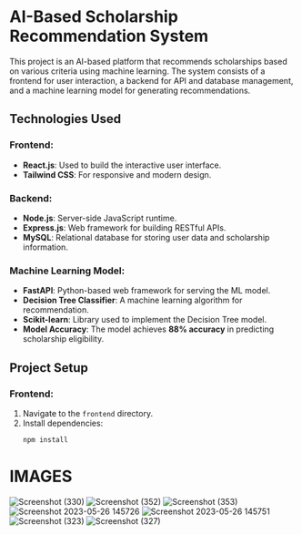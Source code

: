 # AI-Based Scholarship Recommendation System

This project is an AI-based platform that recommends scholarships based on various criteria using machine learning. The system consists of a frontend for user interaction, a backend for API and database management, and a machine learning model for generating recommendations.

## Technologies Used

### Frontend:
- **React.js**: Used to build the interactive user interface.
- **Tailwind CSS**: For responsive and modern design.

### Backend:
- **Node.js**: Server-side JavaScript runtime.
- **Express.js**: Web framework for building RESTful APIs.
- **MySQL**: Relational database for storing user data and scholarship information.

### Machine Learning Model:
- **FastAPI**: Python-based web framework for serving the ML model.
- **Decision Tree Classifier**: A machine learning algorithm for recommendation.
- **Scikit-learn**: Library used to implement the Decision Tree model.
- **Model Accuracy**: The model achieves **88% accuracy** in predicting scholarship eligibility.

## Project Setup

### Frontend:
1. Navigate to the `frontend` directory.
2. Install dependencies:
   ```bash
   npm install


# IMAGES 

![Screenshot (330)](https://github.com/Kshitijgul/Scholarship-Recommendation-System/assets/121358097/5c47bf63-4b60-4a61-b7c5-59965dea0ff0)
![Screenshot (352)](https://github.com/Kshitijgul/Scholarship-Recommendation-System/assets/121358097/ac4bd1d1-fd94-4d35-8035-e2d888263015)
![Screenshot (353)](https://github.com/Kshitijgul/Scholarship-Recommendation-System/assets/121358097/88d24daa-d61e-4e72-8c10-d1674eec33db)
![Screenshot 2023-05-26 145726](https://github.com/Kshitijgul/Scholarship-Recommendation-System/assets/121358097/4bd343ab-75dd-4ee1-9f15-b5103171e3f1)
![Screenshot 2023-05-26 145751](https://github.com/Kshitijgul/Scholarship-Recommendation-System/assets/121358097/e3909875-9d02-47ba-bbd1-c466e56fffa2)
![Screenshot (323)](https://github.com/Kshitijgul/Scholarship-Recommendation-System/assets/121358097/a585fe26-fe69-45e7-816a-e0957255eff7)
![Screenshot (327)](https://github.com/Kshitijgul/Scholarship-Recommendation-System/assets/121358097/7bde8a4b-b8c2-4024-8738-0b042c0341e6)
